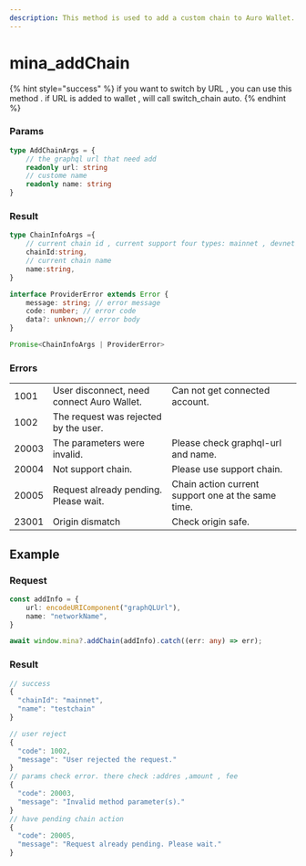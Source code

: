 ```yaml
---
description: This method is used to add a custom chain to Auro Wallet.
---
```


# mina\_addChain

{% hint style="success" %}
if you want to switch by URL , you can use this method . if URL is added to wallet , will call switch\_chain auto.
{% endhint %}

### Params

```typescript
type AddChainArgs = {
    // the graphql url that need add 
    readonly url: string
    // custome name 
    readonly name: string
}
```

### Result

```typescript
type ChainInfoArgs ={
    // current chain id , current support four types: mainnet , devnet , berkeley , testworld2 , 
    chainId:string,
    // current chain name
    name:string,
}

interface ProviderError extends Error {
    message: string; // error message
    code: number; // error code 
    data?: unknown;// error body 
}

Promise<ChainInfoArgs | ProviderError>
```

### Errors

|       |                                            |                                                    |
| ----- | ------------------------------------------ | -------------------------------------------------- |
| 1001  | User disconnect, need connect Auro Wallet. | Can not get connected account.                     |
| 1002  | The request was rejected by the user.      |                                                    |
| 20003 | The parameters were invalid.               | Please check graphql-url and name.                 |
| 20004 | Not support chain.                         | Please use support chain.                          |
| 20005 | Request already pending. Please wait.      | Chain action current support one at the same time. |
| 23001 | Origin dismatch                            | Check origin safe.                                 |

## Example

### Request

```typescript
const addInfo = {
    url: encodeURIComponent("graphQLUrl"),
    name: "networkName",
}

await window.mina?.addChain(addInfo).catch((err: any) => err);
```

### Result

```typescript
// success
{
  "chainId": "mainnet",
  "name": "testchain"
}

// user reject 
{
  "code": 1002,
  "message": "User rejected the request."
}
// params check error. there check :addres ,amount , fee
{
  "code": 20003,
  "message": "Invalid method parameter(s)."
}
// have pending chain action
{
  "code": 20005,
  "message": "Request already pending. Please wait."
}
```
